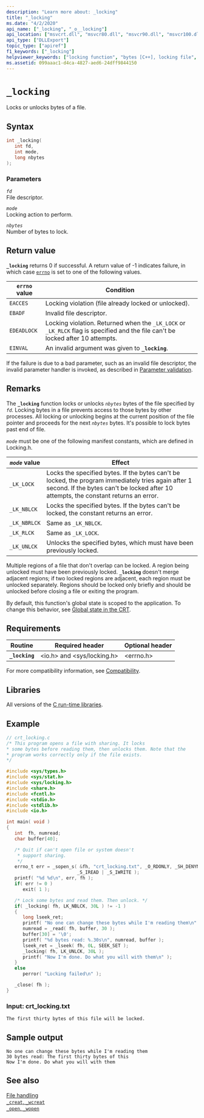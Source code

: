 ```yaml
---
description: "Learn more about: _locking"
title: "_locking"
ms.date: "4/2/2020"
api_name: ["_locking", "_o__locking"]
api_location: ["msvcrt.dll", "msvcr80.dll", "msvcr90.dll", "msvcr100.dll", "msvcr100_clr0400.dll", "msvcr110.dll", "msvcr110_clr0400.dll", "msvcr120.dll", "msvcr120_clr0400.dll", "ucrtbase.dll", "api-ms-win-crt-stdio-l1-1-0.dll"]
api_type: ["DLLExport"]
topic_type: ["apiref"]
f1_keywords: ["_locking"]
helpviewer_keywords: ["locking function", "bytes [C++], locking file", "files [C++], locking bytes", "files [C++], locking", "_locking function"]
ms.assetid: 099aaac1-d4ca-4827-aed6-24dff9844150
---
```

# `_locking`

Locks or unlocks bytes of a file.

## Syntax

```C
int _locking(
   int fd,
   int mode,
   long nbytes
);
```

### Parameters

*`fd`*\
File descriptor.

*`mode`*\
Locking action to perform.

*`nbytes`*\
Number of bytes to lock.

## Return value

**`_locking`** returns 0 if successful. A return value of -1 indicates failure, in which case [`errno`](../errno-doserrno-sys-errlist-and-sys-nerr.md) is set to one of the following values.

| `errno` value | Condition |
|---|---|
| `EACCES` | Locking violation (file already locked or unlocked). |
| `EBADF` | Invalid file descriptor. |
| `EDEADLOCK` | Locking violation. Returned when the `_LK_LOCK` or `_LK_RLCK` flag is specified and the file can't be locked after 10 attempts. |
| `EINVAL` | An invalid argument was given to **`_locking`**. |

If the failure is due to a bad parameter, such as an invalid file descriptor, the invalid parameter handler is invoked, as described in [Parameter validation](../parameter-validation.md).

## Remarks

The **`_locking`** function locks or unlocks *`nbytes`* bytes of the file specified by *`fd`*. Locking bytes in a file prevents access to those bytes by other processes. All locking or unlocking begins at the current position of the file pointer and proceeds for the next *`nbytes`* bytes. It's possible to lock bytes past end of file.

*`mode`* must be one of the following manifest constants, which are defined in Locking.h.

| *`mode`* value | Effect |
|---|---|
| `_LK_LOCK` | Locks the specified bytes. If the bytes can't be locked, the program immediately tries again after 1 second. If the bytes can't be locked after 10 attempts, the constant returns an error. |
| `_LK_NBLCK` | Locks the specified bytes. If the bytes can't be locked, the constant returns an error. |
| `_LK_NBRLCK` | Same as `_LK_NBLCK`. |
| `_LK_RLCK` | Same as `_LK_LOCK`. |
| `_LK_UNLCK` | Unlocks the specified bytes, which must have been previously locked. |

Multiple regions of a file that don't overlap can be locked. A region being unlocked must have been previously locked. **`_locking`** doesn't merge adjacent regions; if two locked regions are adjacent, each region must be unlocked separately. Regions should be locked only briefly and should be unlocked before closing a file or exiting the program.

By default, this function's global state is scoped to the application. To change this behavior, see [Global state in the CRT](../global-state.md).

## Requirements

| Routine | Required header | Optional header |
|---|---|---|
| **`_locking`** | \<io.h> and \<sys/locking.h> | \<errno.h> |

For more compatibility information, see [Compatibility](../compatibility.md).

## Libraries

All versions of the [C run-time libraries](../crt-library-features.md).

## Example

```C
// crt_locking.c
/* This program opens a file with sharing. It locks
* some bytes before reading them, then unlocks them. Note that the
* program works correctly only if the file exists.
*/

#include <sys/types.h>
#include <sys/stat.h>
#include <sys/locking.h>
#include <share.h>
#include <fcntl.h>
#include <stdio.h>
#include <stdlib.h>
#include <io.h>

int main( void )
{
   int  fh, numread;
   char buffer[40];

   /* Quit if can't open file or system doesn't
    * support sharing.
    */
   errno_t err = _sopen_s( &fh, "crt_locking.txt", _O_RDONLY, _SH_DENYNO,
                          _S_IREAD | _S_IWRITE );
   printf( "%d %d\n", err, fh );
   if( err != 0 )
      exit( 1 );

   /* Lock some bytes and read them. Then unlock. */
   if( _locking( fh, LK_NBLCK, 30L ) != -1 )
   {
      long lseek_ret;
      printf( "No one can change these bytes while I'm reading them\n" );
      numread = _read( fh, buffer, 30 );
      buffer[30] = '\0';
      printf( "%d bytes read: %.30s\n", numread, buffer );
      lseek_ret = _lseek( fh, 0L, SEEK_SET );
      _locking( fh, LK_UNLCK, 30L );
      printf( "Now I'm done. Do what you will with them\n" );
   }
   else
      perror( "Locking failed\n" );

   _close( fh );
}
```

### Input: crt_locking.txt

```Input
The first thirty bytes of this file will be locked.
```

## Sample output

```Output
No one can change these bytes while I'm reading them
30 bytes read: The first thirty bytes of this
Now I'm done. Do what you will with them
```

## See also

[File handling](../file-handling.md)\
[`_creat`, `_wcreat`](creat-wcreat.md)\
[`_open`, `_wopen`](open-wopen.md)
